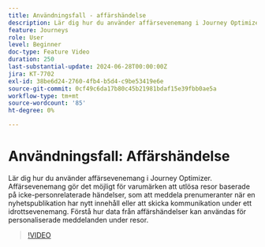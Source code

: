 ```yaml
---
title: Användningsfall - affärshändelse
description: Lär dig hur du använder affärsevenemang i Journey Optimizer. Förstå hur data från affärshändelser kan användas för personaliserade meddelanden under resor.
feature: Journeys
role: User
level: Beginner
doc-type: Feature Video
duration: 250
last-substantial-update: 2024-06-28T00:00:00Z
jira: KT-7702
exl-id: 38be6d24-2760-4fb4-b5d4-c9be53419e6e
source-git-commit: 0cf49c6da17b80c45b21981bdaf15e39fbb0ae5a
workflow-type: tm+mt
source-wordcount: '85'
ht-degree: 0%

---
```



# Användningsfall: Affärshändelse

Lär dig hur du använder affärsevenemang i Journey Optimizer. Affärsevenemang gör det möjligt för varumärken att utlösa resor baserade på icke-personrelaterade händelser, som att meddela prenumeranter när en nyhetspublikation har nytt innehåll eller att skicka kommunikation under ett idrottsevenemang. Förstå hur data från affärshändelser kan användas för personaliserade meddelanden under resor.

>[!VIDEO](https://video.tv.adobe.com/v/334234/?learn=on)
